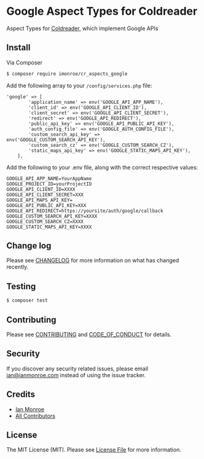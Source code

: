 # Google Aspect Types for Coldreader

Aspect Types for [Coldreader](https://github.com/imonroe/coldreader), which implement Google APIs

## Install

Via Composer

``` bash
$ composer require imonroe/cr_aspects_google
```

Add the following array to your `/config/services.php` file:
```
'google' => [
        'application_name' => env('GOOGLE_API_APP_NAME'),
        'client_id' => env('GOOGLE_API_CLIENT_ID'),
        'client_secret' => env('GOOGLE_API_CLIENT_SECRET'),
        'redirect' => env('GOOGLE_API_REDIRECT'),
        'public_api_key' => env('GOOGLE_API_PUBLIC_API_KEY'),
        'auth_config_file' => env('GOOGLE_AUTH_CONFIG_FILE'),
        'custom_search_api_key' => env('GOOGLE_CUSTOM_SEARCH_API_KEY'),
        'custom_search_cz' => env('GOOGLE_CUSTOM_SEARCH_CZ'),
        'static_maps_api_key' => env('GOOGLE_STATIC_MAPS_API_KEY'),
    ],
```



Add the following to your .env file, along with the correct respective values:
```
GOOGLE_API_APP_NAME=YourAppName
GOOGLE_PROJECT_ID=yourProjectID
GOOGLE_API_CLIENT_ID=XXXX
GOOGLE_API_CLIENT_SECRET=XXX
GOOGLE_API_MAPS_API_KEY=
GOOGLE_API_PUBLIC_API_KEY=XXX
GOOGLE_API_REDIRECT=https://yoursite/auth/google/callback
GOOGLE_CUSTOM_SEARCH_API_KEY=XXXX
GOOGLE_CUSTOM_SEARCH_CZ=XXXX
GOOGLE_STATIC_MAPS_API_KEY=XXXX
```

## Change log

Please see [CHANGELOG](CHANGELOG.md) for more information on what has changed recently.

## Testing

``` bash
$ composer test
```

## Contributing

Please see [CONTRIBUTING](CONTRIBUTING.md) and [CODE_OF_CONDUCT](CODE_OF_CONDUCT.md) for details.

## Security

If you discover any security related issues, please email ian@ianmonroe.com instead of using the issue tracker.

## Credits

- [Ian Monroe][link-author]
- [All Contributors][link-contributors]

## License

The MIT License (MIT). Please see [License File](LICENSE.md) for more information.

[ico-version]: https://img.shields.io/packagist/v/imonroe/cr_aspects_google.svg?style=flat-square
[ico-license]: https://img.shields.io/badge/license-MIT-brightgreen.svg?style=flat-square
[ico-travis]: https://img.shields.io/travis/imonroe/cr_aspects_google/master.svg?style=flat-square
[ico-scrutinizer]: https://img.shields.io/scrutinizer/coverage/g/imonroe/cr_aspects_google.svg?style=flat-square
[ico-code-quality]: https://img.shields.io/scrutinizer/g/imonroe/cr_aspects_google.svg?style=flat-square
[ico-downloads]: https://img.shields.io/packagist/dt/imonroe/cr_aspects_google.svg?style=flat-square

[link-packagist]: https://packagist.org/packages/imonroe/cr_aspects_google
[link-travis]: https://travis-ci.org/imonroe/cr_aspects_google
[link-scrutinizer]: https://scrutinizer-ci.com/g/imonroe/cr_aspects_google/code-structure
[link-code-quality]: https://scrutinizer-ci.com/g/imonroe/cr_aspects_google
[link-downloads]: https://packagist.org/packages/imonroe/cr_aspects_google
[link-author]: https://github.com/imonroe
[link-contributors]: ../../contributors

